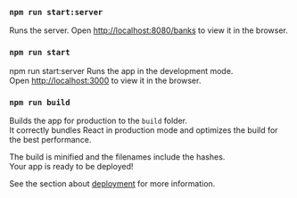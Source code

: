 ### `npm run start:server` 
Runs the server.
Open [http://localhost:8080/banks](http://localhost:8080/banks) to view it in the browser.

### `npm run start`
npm run start:server
Runs the app in the development mode.\
Open [http://localhost:3000](http://localhost:3000) to view it in the browser.





### `npm run build`

Builds the app for production to the `build` folder.\
It correctly bundles React in production mode and optimizes the build for the best performance.

The build is minified and the filenames include the hashes.\
Your app is ready to be deployed!

See the section about [deployment](https://facebook.github.io/create-react-app/docs/deployment) for more information.

